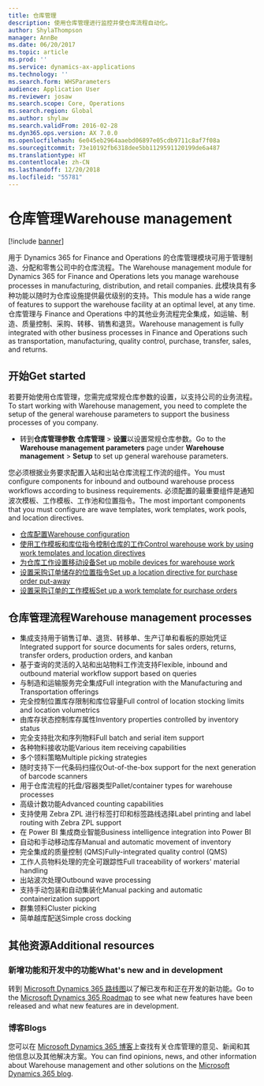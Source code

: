 ```yaml
---
title: 仓库管理
description: 使用仓库管理进行监控并使仓库流程自动化。
author: ShylaThompson
manager: AnnBe
ms.date: 06/20/2017
ms.topic: article
ms.prod: ''
ms.service: dynamics-ax-applications
ms.technology: ''
ms.search.form: WHSParameters
audience: Application User
ms.reviewer: josaw
ms.search.scope: Core, Operations
ms.search.region: Global
ms.author: shylaw
ms.search.validFrom: 2016-02-28
ms.dyn365.ops.version: AX 7.0.0
ms.openlocfilehash: 6e045eb2964aaebd06897e05cdb9711c8af7f08a
ms.sourcegitcommit: 73e10192fb6318dee5bb1129591120199de6a487
ms.translationtype: HT
ms.contentlocale: zh-CN
ms.lasthandoff: 12/20/2018
ms.locfileid: "55781"
---
```

# <a name="warehouse-management"></a><span data-ttu-id="4de69-103">仓库管理</span><span class="sxs-lookup"><span data-stu-id="4de69-103">Warehouse management</span></span>

[!include [banner](../includes/banner.md)]

<span data-ttu-id="4de69-104">用于 Dynamics 365 for Finance and Operations 的仓库管理模块可用于管理制造、分配和零售公司中的仓库流程。</span><span class="sxs-lookup"><span data-stu-id="4de69-104">The Warehouse management module for Dynamics 365 for Finance and Operations lets you manage warehouse processes in manufacturing, distribution, and retail companies.</span></span> <span data-ttu-id="4de69-105">此模块具有多种功能以随时为仓库设施提供最优级别的支持。</span><span class="sxs-lookup"><span data-stu-id="4de69-105">This module has a wide range of features to support the warehouse facility at an optimal level, at any time.</span></span> <span data-ttu-id="4de69-106">仓库管理与 Finance and Operations 中的其他业务流程完全集成，如运输、制造、质量控制、采购、转移、销售和退货。</span><span class="sxs-lookup"><span data-stu-id="4de69-106">Warehouse management is fully integrated with other business processes in Finance and Operations such as transportation, manufacturing, quality control, purchase, transfer, sales, and returns.</span></span>

## <a name="get-started"></a><span data-ttu-id="4de69-107">开始</span><span class="sxs-lookup"><span data-stu-id="4de69-107">Get started</span></span>
<span data-ttu-id="4de69-108">若要开始使用仓库管理，您需完成常规仓库参数的设置，以支持公司的业务流程。</span><span class="sxs-lookup"><span data-stu-id="4de69-108">To start working with Warehouse management, you need to complete the setup of the general warehouse parameters to support the business processes of you company.</span></span>

- <span data-ttu-id="4de69-109">转到**仓库管理参数** **仓库管理** > **设置**以设置常规仓库参数。</span><span class="sxs-lookup"><span data-stu-id="4de69-109">Go to the **Warehouse management parameters** page under **Warehouse management** > **Setup** to set up general warehouse parameters.</span></span>

<span data-ttu-id="4de69-110">您必须根据业务要求配置入站和出站仓库流程工作流的组件。</span><span class="sxs-lookup"><span data-stu-id="4de69-110">You must configure components for inbound and outbound warehouse process workflows according to business requirements.</span></span> <span data-ttu-id="4de69-111">必须配置的最重要组件是通知波次模板、工作模板、工作池和位置指令。</span><span class="sxs-lookup"><span data-stu-id="4de69-111">The most important components that you must configure are wave templates, work templates, work pools, and location directives.</span></span>

- [<span data-ttu-id="4de69-112">仓库配置</span><span class="sxs-lookup"><span data-stu-id="4de69-112">Warehouse configuration</span></span>](warehouse-configuration.md)
- [<span data-ttu-id="4de69-113">使用工作模板和库位指令控制仓库的工作</span><span class="sxs-lookup"><span data-stu-id="4de69-113">Control warehouse work by using work templates and location directives</span></span>](control-warehouse-location-directives.md)
- [<span data-ttu-id="4de69-114">为仓库工作设置移动设备</span><span class="sxs-lookup"><span data-stu-id="4de69-114">Set up mobile devices for warehouse work</span></span>](configure-mobile-devices-warehouse.md)
- [<span data-ttu-id="4de69-115">设置采购订单储存的位置指令</span><span class="sxs-lookup"><span data-stu-id="4de69-115">Set up a location directive for purchase order put-away</span></span>](../transportation/tasks/set-up-location-directive-purchase-order-put-away.md)
- [<span data-ttu-id="4de69-116">设置采购订单的工作模板</span><span class="sxs-lookup"><span data-stu-id="4de69-116">Set up a work template for purchase orders</span></span>](./tasks/set-up-work-template-purchase-orders.md)

## <a name="warehouse-management-processes"></a><span data-ttu-id="4de69-117">仓库管理流程</span><span class="sxs-lookup"><span data-stu-id="4de69-117">Warehouse management processes</span></span>
- <span data-ttu-id="4de69-118">集成支持用于销售订单、退货、转移单、生产订单和看板的原始凭证</span><span class="sxs-lookup"><span data-stu-id="4de69-118">Integrated support for source documents for sales orders, returns, transfer orders, production orders, and kanban</span></span>  
- <span data-ttu-id="4de69-119">基于查询的灵活的入站和出站物料工作流支持</span><span class="sxs-lookup"><span data-stu-id="4de69-119">Flexible, inbound and outbound material workflow support based on queries</span></span>
- <span data-ttu-id="4de69-120">与制造和运输服务完全集成</span><span class="sxs-lookup"><span data-stu-id="4de69-120">Full integration with the Manufacturing and Transportation offerings</span></span>
- <span data-ttu-id="4de69-121">完全控制位置库存限制和库位容量</span><span class="sxs-lookup"><span data-stu-id="4de69-121">Full control of location stocking limits and location volumetrics</span></span>
- <span data-ttu-id="4de69-122">由库存状态控制库存属性</span><span class="sxs-lookup"><span data-stu-id="4de69-122">Inventory properties controlled by inventory status</span></span>
- <span data-ttu-id="4de69-123">完全支持批次和序列物料</span><span class="sxs-lookup"><span data-stu-id="4de69-123">Full batch and serial item support</span></span>
- <span data-ttu-id="4de69-124">各种物料接收功能</span><span class="sxs-lookup"><span data-stu-id="4de69-124">Various item receiving capabilities</span></span>
- <span data-ttu-id="4de69-125">多个领料策略</span><span class="sxs-lookup"><span data-stu-id="4de69-125">Multiple picking strategies</span></span>
- <span data-ttu-id="4de69-126">随时支持下一代条码扫描仪</span><span class="sxs-lookup"><span data-stu-id="4de69-126">Out-of-the-box support for the next generation of barcode scanners</span></span>
- <span data-ttu-id="4de69-127">用于仓库流程的托盘/容器类型</span><span class="sxs-lookup"><span data-stu-id="4de69-127">Pallet/container types for warehouse processes</span></span>
- <span data-ttu-id="4de69-128">高级计数功能</span><span class="sxs-lookup"><span data-stu-id="4de69-128">Advanced counting capabilities</span></span>
- <span data-ttu-id="4de69-129">支持使用 Zebra ZPL 进行标签打印和标签路线选择</span><span class="sxs-lookup"><span data-stu-id="4de69-129">Label printing and label routing with Zebra ZPL support</span></span>
- <span data-ttu-id="4de69-130">在 Power BI 集成商业智能</span><span class="sxs-lookup"><span data-stu-id="4de69-130">Business intelligence integration into Power BI</span></span>
- <span data-ttu-id="4de69-131">自动和手动移动库存</span><span class="sxs-lookup"><span data-stu-id="4de69-131">Manual and automatic movement of inventory</span></span>
- <span data-ttu-id="4de69-132">完全集成的质量控制 (QMS)</span><span class="sxs-lookup"><span data-stu-id="4de69-132">Fully-integrated quality control (QMS)</span></span>
- <span data-ttu-id="4de69-133">工作人员物料处理的完全可跟踪性</span><span class="sxs-lookup"><span data-stu-id="4de69-133">Full traceability of workers' material handling</span></span>
- <span data-ttu-id="4de69-134">出站波次处理</span><span class="sxs-lookup"><span data-stu-id="4de69-134">Outbound wave processing</span></span>
- <span data-ttu-id="4de69-135">支持手动包装和自动集装化</span><span class="sxs-lookup"><span data-stu-id="4de69-135">Manual packing and automatic containerization support</span></span>
- <span data-ttu-id="4de69-136">群集领料</span><span class="sxs-lookup"><span data-stu-id="4de69-136">Cluster picking</span></span>
- <span data-ttu-id="4de69-137">简单越库配送</span><span class="sxs-lookup"><span data-stu-id="4de69-137">Simple cross docking</span></span>

## <a name="additional-resources"></a><span data-ttu-id="4de69-138">其他资源</span><span class="sxs-lookup"><span data-stu-id="4de69-138">Additional resources</span></span>
### <a name="whats-new-and-in-development"></a><span data-ttu-id="4de69-139">新增功能和开发中的功能</span><span class="sxs-lookup"><span data-stu-id="4de69-139">What's new and in development</span></span>
<span data-ttu-id="4de69-140">转到 [Microsoft Dynamics 365 路线图](https://roadmap.dynamics.com/)以了解已发布和正在开发的新功能。</span><span class="sxs-lookup"><span data-stu-id="4de69-140">Go to the [Microsoft Dynamics 365 Roadmap](https://roadmap.dynamics.com/) to see what new features have been released and what new features are in development.</span></span>

### <a name="blogs"></a><span data-ttu-id="4de69-141">博客</span><span class="sxs-lookup"><span data-stu-id="4de69-141">Blogs</span></span>
<span data-ttu-id="4de69-142">您可以在 [Microsoft Dynamics 365 博客](https://community.dynamics.com/b/msftdynamicsblog)上查找有关仓库管理的意见、新闻和其他信息以及其他解决方案。</span><span class="sxs-lookup"><span data-stu-id="4de69-142">You can find opinions, news, and other information about Warehouse management and other solutions on the [Microsoft Dynamics 365 blog](https://community.dynamics.com/b/msftdynamicsblog).</span></span>


 

